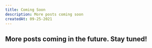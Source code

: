 ```yaml
---
title: Coming Soon
description: More posts coming soon
createdAt: 09-25-2021
---
```


## More posts coming in the future. Stay tuned!
